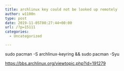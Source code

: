 ```yaml
---
title: archlinux key could not be looked up remotely
author: w1100n
type: post
date: 2019-11-05T00:27:44+00:00
url: /?p=15111
categories:
  - Uncategorized

---
```

sudo pacman -S archlinux-keyring && sudo pacman -Syu

https://bbs.archlinux.org/viewtopic.php?id=191279